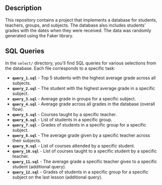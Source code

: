 ## Description

This repository contains a project that implements a database for students, teachers, groups, and subjects. The database also includes students' grades with the dates when they were received. The data was randomly generated using the Faker library.

## SQL Queries

In the `select/` directory, you'll find SQL queries for various selections from the database. Each file corresponds to a specific task:

- **`query_1.sql`** - Top 5 students with the highest average grade across all subjects.
- **`query_2.sql`** - The student with the highest average grade in a specific subject.
- **`query_3.sql`** - Average grade in groups for a specific subject.
- **`query_4.sql`** - Average grade across all grades in the database (overall flow).
- **`query_5.sql`** - Courses taught by a specific teacher.
- **`query_6.sql`** - List of students in a specific group.
- **`query_7.sql`** - Grades of students in a specific group for a specific subject.
- **`query_8.sql`** - The average grade given by a specific teacher across their subjects.
- **`query_9.sql`** - List of courses attended by a specific student.
- **`query_10.sql`** - List of courses taught to a specific student by a specific teacher.
- **`query_11.sql`** - The average grade a specific teacher gives to a specific student (additional query).
- **`query_12.sql`** - Grades of students in a specific group for a specific subject on the last lesson (additional query).
